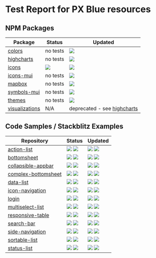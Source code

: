 # Test Report for PX Blue resources

## NPM Packages
| Package | Status | Updated |
|-------|--------|-----------|
|[colors](https://github.com/pxblue/colors/tree/master)| no tests| ![](https://img.shields.io/github/last-commit/pxblue/colors.svg?style=flat)|
|[highcharts](https://github.com/pxblue/highcharts/tree/master)| no tests | ![](https://img.shields.io/github/last-commit/pxblue/highcharts.svg?style=flat)|
|[icons](https://github.com/pxblue/icons/tree/master)|  ![](https://img.shields.io/circleci/project/github/pxblue/icons/master.svg?style=flat) | ![](https://img.shields.io/github/last-commit/pxblue/icons.svg?style=flat)|
|[icons-mui](https://github.com/pxblue/icons-mui/tree/master)| no tests | ![](https://img.shields.io/github/last-commit/pxblue/icons-mui.svg?style=flat)|
|[mapbox](https://github.com/pxblue/mapbox/tree/master)|no tests| ![](https://img.shields.io/github/last-commit/pxblue/mapbox.svg?style=flat)|
|[symbols-mui](https://github.com/pxblue/symbols-mui/tree/master)|no tests|![](https://img.shields.io/github/last-commit/pxblue/symbols-mui.svg?style=flat)|
|[themes](https://github.com/pxblue/themes/tree/master)|no tests|![](https://img.shields.io/github/last-commit/pxblue/themes.svg?style=flat)|
|[visualizations](https://github.com/pxblue/visualizations/tree/master)| N/A | deprecated - see [highcharts](https://github.com/pxblue/highcharts/tree/master)|

## Code Samples / Stackblitz Examples
| Repository | Status | Updated |
|-------|--------|---------|
|[action-list](https://github.com/pxblue/action-list)|![](https://img.shields.io/circleci/project/github/pxblue/action-list/angular.svg?label=Angular&style=flat) ![](https://img.shields.io/circleci/project/github/pxblue/action-list/react.svg?label=React&style=flat)|![](https://img.shields.io/github/last-commit/pxblue/action-list/angular.svg?label=Angular&style=flat) ![](https://img.shields.io/github/last-commit/pxblue/action-list/react.svg?label=React&style=flat)|
|[bottomsheet](https://github.com/pxblue/bottomsheet)|![](https://img.shields.io/circleci/project/github/pxblue/bottomsheet/angular.svg?label=Angular&style=flat) ![](https://img.shields.io/circleci/project/github/pxblue/bottomsheet/react.svg?label=React&style=flat)|![](https://img.shields.io/github/last-commit/pxblue/bottomsheet/angular.svg?label=Angular&style=flat) ![](https://img.shields.io/github/last-commit/pxblue/bottomsheet/react.svg?label=React&style=flat)|
|[collapsible-appbar](https://github.com/pxblue/collapsible-appbar)|![](https://img.shields.io/circleci/project/github/pxblue/collapsible-appbar/angular.svg?label=Angular&style=flat) ![](https://img.shields.io/circleci/project/github/pxblue/collapsible-appbar/react.svg?label=React&style=flat)|![](https://img.shields.io/github/last-commit/pxblue/collapsible-appbar/angular.svg?label=Angular&style=flat) ![](https://img.shields.io/github/last-commit/pxblue/collapsible-appbar/react.svg?label=React&style=flat)|
|[complex-bottomsheet](https://github.com/pxblue/complex-bottomsheet)|![](https://img.shields.io/circleci/project/github/pxblue/complex-bottomsheet/angular.svg?label=Angular&style=flat) ![](https://img.shields.io/circleci/project/github/pxblue/complex-bottomsheet/react.svg?label=React&style=flat)|![](https://img.shields.io/github/last-commit/pxblue/complex-bottomsheet/angular.svg?label=Angular&style=flat) ![](https://img.shields.io/github/last-commit/pxblue/complex-bottomsheet/react.svg?label=React&style=flat)|
|[data-list](https://github.com/pxblue/data-list)|![](https://img.shields.io/circleci/project/github/pxblue/data-list/angular.svg?label=Angular&style=flat) ![](https://img.shields.io/circleci/project/github/pxblue/data-list/react.svg?label=React&style=flat)|![](https://img.shields.io/github/last-commit/pxblue/data-list/angular.svg?label=Angular&style=flat) ![](https://img.shields.io/github/last-commit/pxblue/data-list/react.svg?label=React&style=flat)|
|[icon-navigation](https://github.com/pxblue/icon-navigation)|![](https://img.shields.io/circleci/project/github/pxblue/icon-navigation/angular.svg?label=Angular&style=flat) ![](https://img.shields.io/circleci/project/github/pxblue/icon-navigation/react.svg?label=React&style=flat)|![](https://img.shields.io/github/last-commit/pxblue/icon-navigation/angular.svg?label=Angular&style=flat) ![](https://img.shields.io/github/last-commit/pxblue/icon-navigation/react.svg?label=React&style=flat)|
|[login](https://github.com/pxblue/login)|![](https://img.shields.io/circleci/project/github/pxblue/login/angular.svg?label=Angular&style=flat) ![](https://img.shields.io/circleci/project/github/pxblue/login/react.svg?label=React&style=flat)|![](https://img.shields.io/github/last-commit/pxblue/login/angular.svg?label=Angular&style=flat) ![](https://img.shields.io/github/last-commit/pxblue/login/react.svg?label=React&style=flat)|
|[multiselect-list](https://github.com/pxblue/multiselect-list)|![](https://img.shields.io/circleci/project/github/pxblue/multiselect-list/angular.svg?label=Angular&style=flat) ![](https://img.shields.io/circleci/project/github/pxblue/multiselect-list/react.svg?label=React&style=flat)|![](https://img.shields.io/github/last-commit/pxblue/multiselect-list/angular.svg?label=Angular&style=flat) ![](https://img.shields.io/github/last-commit/pxblue/multiselect-list/react.svg?label=React&style=flat)|
|[responsive-table](https://github.com/pxblue/responsive-table)|![](https://img.shields.io/circleci/project/github/pxblue/responsive-table/angular.svg?label=Angular&style=flat) ![](https://img.shields.io/circleci/project/github/pxblue/responsive-table/react.svg?label=React&style=flat)|![](https://img.shields.io/github/last-commit/pxblue/responsive-table/angular.svg?label=Angular&style=flat) ![](https://img.shields.io/github/last-commit/pxblue/responsive-table/react.svg?label=React&style=flat)|
|[search-bar](https://github.com/pxblue/search-bar)|![](https://img.shields.io/circleci/project/github/pxblue/search-bar/angular.svg?label=Angular&style=flat) ![](https://img.shields.io/circleci/project/github/pxblue/search-bar/react.svg?label=React&style=flat)|![](https://img.shields.io/github/last-commit/pxblue/search-bar/angular.svg?label=Angular&style=flat) ![](https://img.shields.io/github/last-commit/pxblue/search-bar/react.svg?label=React&style=flat)|
|[side-navigation](https://github.com/pxblue/side-navigation)|![](https://img.shields.io/circleci/project/github/pxblue/side-navigation/angular.svg?label=Angular&style=flat) ![](https://img.shields.io/circleci/project/github/pxblue/side-navigation/react.svg?label=React&style=flat)|![](https://img.shields.io/github/last-commit/pxblue/side-navigation/angular.svg?label=Angular&style=flat) ![](https://img.shields.io/github/last-commit/pxblue/side-navigation/react.svg?label=React&style=flat)|
|[sortable-list](https://github.com/pxblue/sortable-list)|![](https://img.shields.io/circleci/project/github/pxblue/sortable-list/angular.svg?label=Angular&style=flat) ![](https://img.shields.io/circleci/project/github/pxblue/sortable-list/react.svg?label=React&style=flat)|![](https://img.shields.io/github/last-commit/pxblue/sortable-list/angular.svg?label=Angular&style=flat) ![](https://img.shields.io/github/last-commit/pxblue/sortable-list/react.svg?label=React&style=flat)|
|[status-list](https://github.com/pxblue/status-list)|![](https://img.shields.io/circleci/project/github/pxblue/status-list/angular.svg?label=Angular&style=flat) ![](https://img.shields.io/circleci/project/github/pxblue/status-list/react.svg?label=React&style=flat)|![](https://img.shields.io/github/last-commit/pxblue/status-list/angular.svg?label=Angular&style=flat) ![](https://img.shields.io/github/last-commit/pxblue/status-list/react.svg?label=React&style=flat)|
